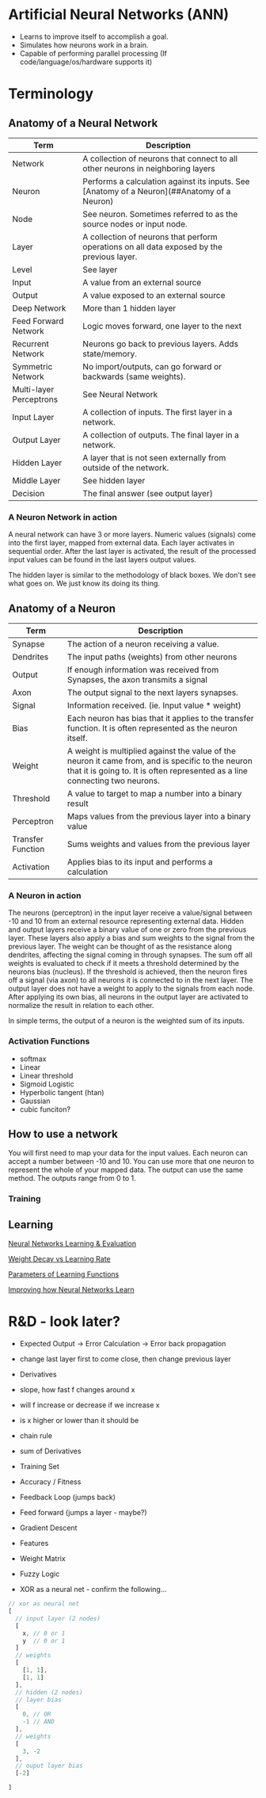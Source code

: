 # Artificial Neural Networks (ANN)

- Learns to improve itself to accomplish a goal.
- Simulates how neurons work in a brain.
- Capable of performing parallel processing (If code/language/os/hardware supports it)

# Terminology

## Anatomy of a Neural Network
| Term | Description |
| --- | --- |
| Network | A collection of neurons that connect to all other neurons in neighboring layers |
| Neuron | Performs a calculation against its inputs. See [Anatomy of a Neuron](##Anatomy of a Neuron) |
| Node | See neuron. Sometimes referred to as the source nodes or input node. |
| Layer | A collection of neurons that perform operations on all data exposed by the previous layer. |
| Level | See layer |
| Input | A value from an external source |
| Output | A value exposed to an external source |
| Deep Network | More than 1 hidden layer |
| Feed Forward Network | Logic moves forward, one layer to the next |
| Recurrent Network | Neurons go back to previous layers. Adds state/memory. |
| Symmetric Network | No import/outputs, can go forward or backwards (same weights). |
| Multi-layer Perceptrons | See Neural Network |
| Input Layer | A collection of inputs. The first layer in a network. |
| Output Layer | A collection of outputs. The final layer in a network. |
| Hidden Layer | A layer that is not seen externally from outside of the network. |
| Middle Layer | See hidden layer |
| Decision | The final answer (see output layer) |

### A Neuron Network in action
A neural network can have 3 or more layers. Numeric values (signals) come into the first layer, mapped from external data. Each layer activates in sequential order. After the last layer is activated, the result of the processed input values can be found in the last layers output values.

The hidden layer is similar to the methodology of black boxes. We don't see what goes on. We just know its doing its thing.

## Anatomy of a Neuron

| Term | Description |
| --- | --- |
| Synapse | The action of a neuron receiving a value. |
| Dendrites | The input paths (weights) from other neurons |
| Output | If enough information was received from Synapses, the axon transmits a signal |
| Axon | The output signal to the next layers synapses. |
| Signal | Information received. (ie. Input value * weight) |
| Bias | Each neuron has bias that it applies to the transfer function. It is often represented as the neuron itself. |
| Weight | A weight is multiplied against the value of the neuron it came from, and is specific to the neuron that it is going to. It is often represented as a line connecting two neurons. |
| Threshold | A value to target to map a number into a binary result  |
| Perceptron | Maps values from the previous layer into a binary value |
| Transfer Function | Sums weights and values from the previous layer |
| Activation | Applies bias to its input and performs a calculation |

### A Neuron in action

The neurons (perceptron) in the input layer receive a value/signal between -10 and 10 from an external resource representing external data. Hidden and output layers receive a binary value of one or zero from the previous layer. These layers also apply a bias and sum weights to the signal from the previous layer. The weight can be thought of as the resistance along dendrites, affecting the signal coming in through synapses. The sum off all weights is evaluated to check if it meets a threshold determined by the neurons bias (nucleus). If the threshold is achieved, then the neuron fires off a signal (via axon) to all neurons it is connected to in the next layer. The output layer does not have a weight to apply to the signals from each node. After applying its own bias, all neurons in the output layer are activated to normalize the result in relation to each other.

In simple terms, the output of a neuron is the weighted sum of its inputs.

### Activation Functions
- softmax
- Linear
- Linear threshold
- Sigmoid Logistic
- Hyperbolic tangent (htan)
- Gaussian
- cubic funciton?

## How to use a network

You will first need to map your data for the input values. Each neuron can accept a number between -10 and 10. You can use more that one neuron to represent the whole of your mapped data. The output can use the same method. The outputs range from 0 to 1.

### Training

## Learning
[Neural Networks Learning & Evaluation](http://cs231n.github.io/neural-networks-3/)

[Weight Decay vs Learning Rate](http://stats.stackexchange.com/questions/29130/difference-between-neural-net-weight-decay-and-learning-rate)

[Parameters of Learning Functions](http://www.ra.cs.uni-tuebingen.de/SNNS/UserManual/node52.html)

[Improving how Neural Networks Learn](http://neuralnetworksanddeeplearning.com/chap3.html)

# R&D - look later?

- Expected Output -> Error Calculation -> Error back propagation
 - change last layer first to come close, then change previous layer
- Derivatives
 - slope, how fast f changes around x
 - will f increase or decrease if we increase x
 - is x higher or lower than it should be
 - chain rule
 - sum of Derivatives

- Training Set
- Accuracy / Fitness
- Feedback Loop (jumps back)
- Feed forward (jumps a layer - maybe?)
- Gradient Descent
- Features
- Weight Matrix
- Fuzzy Logic
- XOR as a neural net - confirm the following...

```javascript
// xor as neural net
[
  // input layer (2 nodes)
  [
    x, // 0 or 1
    y  // 0 or 1
  ]
  // weights
  [
    [1, 1],
    [1, 1]
  ],
  // hidden (2 nodes)
  // layer bias
  [
    0, // OR
    -1 // AND
  ],
  // weights
  [
    3, -2
  ],
  // ouput layer bias
  [-2]

]
```
